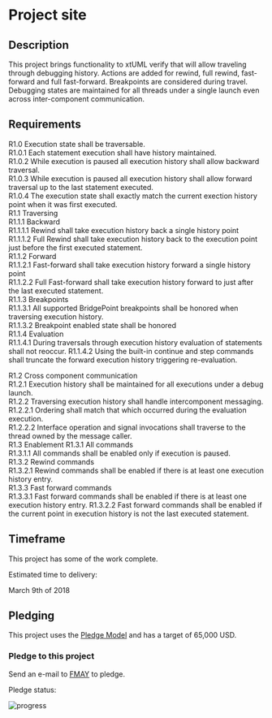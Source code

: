 # <Project Name> Project site

## Description

This project brings functionality to xtUML verify that will allow traveling through debugging history.  Actions are added for rewind, full rewind, fast-forward and full fast-forward.  Breakpoints are considered during travel.  Debugging states are maintained for all threads under a single launch even across inter-component communication.

## Requirements

R1.0 Execution state shall be traversable.   
R1.0.1 Each statement execution shall have history maintained.   
R1.0.2 While execution is paused all execution history shall allow backward traversal.   
R1.0.3 While execution is paused all execution history shall allow forward traversal up to the last statement executed.  
R1.0.4 The execution state shall exactly match the current exection history point when it was first executed.  
R1.1 Traversing  
R1.1.1 Backward  
R1.1.1.1 Rewind shall take execution history back a single history point  
R1.1.1.2 Full Rewind shall take execution history back to the execution point just before the first executed statement.  
R1.1.2 Forward  
R1.1.2.1 Fast-forward shall take execution history forward a single history point  
R1.1.2.2 Full Fast-forward shall take execution history forward to just after the last executed statement.  
R1.1.3 Breakpoints  
R1.1.3.1 All supported BridgePoint breakpoints shall be honored when traversing execution history.  
R1.1.3.2 Breakpoint enabled state shall be honored  
R1.1.4 Evaluation  
R1.1.4.1 During traversals through execution history evaluation of statements shall not reoccur.
R1.1.4.2 Using the built-in continue and step commands shall truncate the forward execution history triggering re-evaluation.  

R1.2 Cross component communication  
R1.2.1 Execution history shall be maintained for all executions under a debug launch.  
R1.2.2 Traversing execution history shall handle intercomponent messaging.  
R1.2.2.1 Ordering shall match that which occurred during the evaluation execution.  
R1.2.2.2 Interface operation and signal invocations shall traverse to the thread owned by the message caller.  
R1.3 Enablement
R1.3.1 All commands  
R1.3.1.1 All commands shall be enabled only if execution is paused.  
R1.3.2 Rewind commands  
R1.3.2.1 Rewind commands shall be enabled if there is at least one execution history entry.  
R1.3.3 Fast forward commands  
R1.3.3.1 Fast forward commands shall be enabled if there is at least one execution history entry. 
R1.3.2.2 Fast forward commands shall be enabled if the current point in execution history is not the last executed statement.  

## Timeframe  

This project has some of the work complete.   

Estimated time to delivery:  

March 9th of 2018 

## Pledging

This project uses the [Pledge Model](https://fmaysoftware.wordpress.com/pledging-model/) and has a target of 65,000 USD.  

### Pledge to this project
Send an e-mail to [FMAY](mailto:travis.london@gmail.com) to pledge.  

Pledge status:  

![progress](http://progressed.io/bar/0 "progress")
 
